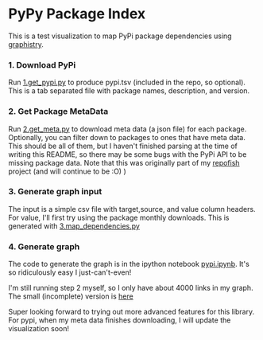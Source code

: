 # PyPy Package Index

This is a test visualization to map PyPi package dependencies using [graphistry](https://labs.graphistry.com).

### 1. Download PyPi

Run [1.get_pypi.py](1.get_pypi.py) to produce pypi.tsv (included in the repo, so optional). This is a tab separated file with package names, description, and version.

### 2. Get Package MetaData

Run [2.get_meta.py](2.get_meta.py) to download meta data (a json file) for each package. Optionally, you can filter down to packages to ones that have meta data. This should be all of them, but I haven't finished parsing at the time of writing this README, so there may be some bugs with the PyPi API to be missing package data. Note that this was originally part of my [repofish](http://www.github.com/vsoch/repofish) project (and will continue to be :O) )

### 3. Generate graph input

The input is a simple csv file with target,source, and value column headers. For value, I'll first try using the package monthly downloads. This is generated with [3.map_dependencies.py](3.map_depencies.py)

### 4. Generate graph

The code to generate the graph is in the ipython notebook [pypi.ipynb](pypi.ipynb). It's so ridiculously easy I just-can't-even! 

I'm still running step 2 myself, so I only have about 4000 links in my graph. The small (incomplete) version is [here](https://labs.graphistry.com/graph/graph.html?type=vgraph&viztoken=a469101e3b93976edf84204a37c664150a0d9afd&usertag=72805b68-pygraphistry-0.9.27&splashAfter=1461369066&info=true&dataset=Users%2F5RXJD0BWP7_9unt4jk56xjguzo20529&play=0
)

Super looking forward to trying out more advanced features for this library. For pypi, when my meta data finishes downloading, I will update the visualization soon!

